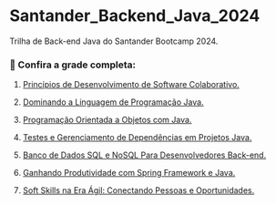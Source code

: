 # Santander_Backend_Java_2024
Trilha de Back-end Java do Santander Bootcamp 2024.<br>


### 📝 Confira a grade completa:

1. <a href="https://"> Princípios de Desenvolvimento de Software Colaborativo. </a>


2. <a href="https://"> Dominando a Linguagem de Programação Java. </a>
3. <a href="https://"> Programação Orientada a Objetos com Java. </a>
4. <a href="https://"> Testes e Gerenciamento de Dependências em Projetos Java. </a>
5. <a href="https://"> Banco de Dados SQL e NoSQL Para Desenvolvedores Back-end. </a>
6. <a href="https://"> Ganhando Produtividade com Spring Framework e Java. </a>
7. <a href="https://"> Soft Skills na Era Ágil: Conectando Pessoas e Oportunidades. </a>


